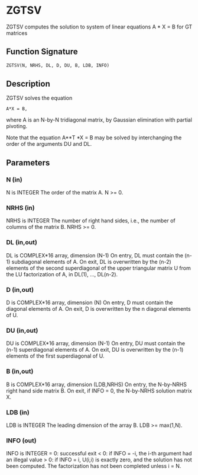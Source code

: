 # ZGTSV

ZGTSV computes the solution to system of linear equations A * X = B for GT matrices

## Function Signature

```fortran
ZGTSV(N, NRHS, DL, D, DU, B, LDB, INFO)
```

## Description


 ZGTSV  solves the equation

    A*X = B,

 where A is an N-by-N tridiagonal matrix, by Gaussian elimination with
 partial pivoting.

 Note that the equation  A**T *X = B  may be solved by interchanging the
 order of the arguments DU and DL.

## Parameters

### N (in)

N is INTEGER The order of the matrix A. N >= 0.

### NRHS (in)

NRHS is INTEGER The number of right hand sides, i.e., the number of columns of the matrix B. NRHS >= 0.

### DL (in,out)

DL is COMPLEX*16 array, dimension (N-1) On entry, DL must contain the (n-1) subdiagonal elements of A. On exit, DL is overwritten by the (n-2) elements of the second superdiagonal of the upper triangular matrix U from the LU factorization of A, in DL(1), ..., DL(n-2).

### D (in,out)

D is COMPLEX*16 array, dimension (N) On entry, D must contain the diagonal elements of A. On exit, D is overwritten by the n diagonal elements of U.

### DU (in,out)

DU is COMPLEX*16 array, dimension (N-1) On entry, DU must contain the (n-1) superdiagonal elements of A. On exit, DU is overwritten by the (n-1) elements of the first superdiagonal of U.

### B (in,out)

B is COMPLEX*16 array, dimension (LDB,NRHS) On entry, the N-by-NRHS right hand side matrix B. On exit, if INFO = 0, the N-by-NRHS solution matrix X.

### LDB (in)

LDB is INTEGER The leading dimension of the array B. LDB >= max(1,N).

### INFO (out)

INFO is INTEGER = 0: successful exit < 0: if INFO = -i, the i-th argument had an illegal value > 0: if INFO = i, U(i,i) is exactly zero, and the solution has not been computed. The factorization has not been completed unless i = N.

